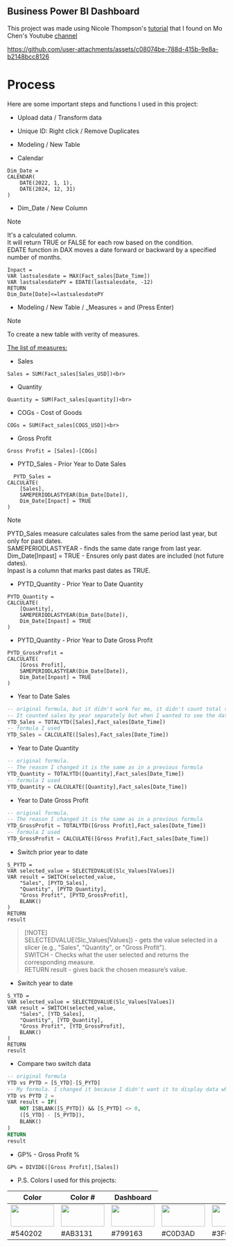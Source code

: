 ## Business Power BI Dashboard 

This project was made using Nicole Thompson's [tutorial](https://www.youtube.com/watch?v=BLxW9ZSuuVI) that I found on Mo Chen's Youtube [channel](https://www.youtube.com/@mo-chen)

https://github.com/user-attachments/assets/c08074be-788d-415b-9e8a-b2148bcc8126

# Process 

Here are some important steps and functions I used in this project:

- Upload data / Transform data <br>
- Unique ID: Right click / Remove Duplicates <br>
- Modeling / New Table <br>

- Calendar <br>
```
Dim_Date = 
CALENDAR(
    DATE(2022, 1, 1), 
    DATE(2024, 12, 31)
)
```

- Dim_Date / New Column<br>

> [!NOTE]
> It's a calculated column. <br>
> It will return TRUE or FALSE for each row based on the condition.<br>
> EDATE function in DAX moves a date forward or backward by a specified number of months.<br>

```
Inpact = 
VAR lastsalesdate = MAX(Fact_sales[Date_Time])
VAR lastsalesdatePY = EDATE(lastsalesdate, -12)
RETURN
Dim_Date[Date]<=lastsalesdatePY
```

- Modeling / New Table / _Measures = and (Press Enter) <br>

> [!NOTE]
> To create a new table with verity of measures. <br>

<u>The list of measures:<br></u>
- Sales
```
Sales = SUM(Fact_sales[Sales_USD])<br>
```
- Quantity
```
Quantity = SUM(Fact_sales[quantity])<br>
```
- COGs - Cost of Goods <br>
```
COGs = SUM(Fact_sales[COGS_USD])<br> 
```
- Gross Profit<br>
```
Gross Profit = [Sales]-[COGs]
``` 
- PYTD_Sales - Prior Year to Date Sales
```
  PYTD_Sales = 
CALCULATE(
    [Sales],
    SAMEPERIODLASTYEAR(Dim_Date[Date]),
    Dim_Date[Inpact] = TRUE
)
```
> [!NOTE]
> PYTD_Sales measure calculates sales from the same period last year, but only for past dates.<br> 
> SAMEPERIODLASTYEAR - finds the same date range from last year.<br> 
> Dim_Date[Inpast] = TRUE - Ensures only past dates are included (not future dates).<br> 
> Inpast is a column that marks past dates as TRUE.<br> 
- PYTD_Quantity - Prior Year to Date Quantity
```
PYTD_Quantity = 
CALCULATE(
    [Quantity],
    SAMEPERIODLASTYEAR(Dim_Date[Date]),
    Dim_Date[Inpast] = TRUE
)
```
- PYTD_Quantity - Prior Year to Date Gross Profit
```
PYTD_GrossProfit = 
CALCULATE(
    [Gross Profit],
    SAMEPERIODLASTYEAR(Dim_Date[Date]),
    Dim_Date[Inpast] = TRUE
)
```
- Year to Date Sales
```sql
-- original formula, but it didn't work for me, it didn't count total sales properly. 
-- It counted sales by year separately but when I wanted to see the data for two year it didn't show the total amount
YTD_Sales = TOTALYTD([Sales],Fact_sales[Date_Time])
-- formula I used
YTD_Sales = CALCULATE([Sales],Fact_sales[Date_Time])
```
- Year to Date Quantity
```sql
-- original formula.
-- The reason I changed it is the same as in a previous formula
YTD_Quantity = TOTALYTD([Quantity],Fact_sales[Date_Time])
-- formula I used
YTD_Quantity = CALCULATE([Quantity],Fact_sales[Date_Time])
```
- Year to Date Gross Profit
```sql
-- original formula.
-- The reason I changed it is the same as in a previous formula
YTD_GrossProfit = TOTALYTD([Gross Profit],Fact_sales[Date_Time])
-- formula I used
YTD_GrossProfit = CALCULATE([Gross Profit],Fact_sales[Date_Time])
```
- Switch prior year to date
```
S_PYTD = 
VAR selected_value = SELECTEDVALUE(Slc_Values[Values])
VAR result = SWITCH(selected_value,
    "Sales", [PYTD_Sales],
    "Quantity", [PYTD_Quantity],
    "Gross Profit", [PYTD_GrossProfit],
    BLANK()
)
RETURN
result
```
> [!NOTE] <br>
> SELECTEDVALUE(Slc_Values[Values]) - gets the value selected in a slicer (e.g., "Sales", "Quantity", or "Gross Profit").<br>
> SWITCH - Checks what the user selected and returns the corresponding measure.<br>
> RETURN result - gives back the chosen measure’s value.
- Switch year to date

```
S_YTD = 
VAR selected_value = SELECTEDVALUE(Slc_Values[Values])
VAR result = SWITCH(selected_value,
    "Sales", [YTD_Sales],
    "Quantity", [YTD_Quantity],
    "Gross Profit", [YTD_GrossProfit],
    BLANK()
)
RETURN
result
```
- Compare two switch data
```sql
-- original formula
YTD vs PYTD = [S_YTD]-[S_PYTD]
-- My formula. I changed it because I didn't want it to display data when I choose 2022, as I don't have any data from 2021.
YTD vs PYTD 2 = 
VAR result = IF( 
    NOT ISBLANK([S_PYTD]) && [S_PYTD] <> 0, 
    ([S_YTD] - [S_PYTD]), 
    BLANK() 
)
RETURN
result
```

- GP% - Gross Profit %
```
GP% = DIVIDE([Gross Profit],[Sales])
```
- P.S.
Colors I used for this projects:

<table>
   <thead>
      <th>Color</th>
      <th>Color #</th>
      <th>Dashboard</th>
   </thead>
   <tr>
      <td><img src="https://color-hex.org/colors/540202.png" style="width:100px; height:50px;"></td>
      <td><img src="https://www.colorhexa.com/ab3131.png" style="width:100px; height:50px;"></td>
      <td><img src="https://color-hex.org/colors/799163.png" style="width:100px; height:50px;"></td> 
      <td><img src="https://www.colorhexa.com/c0d3ad.png" style="width:100px; height:50px;"></td>
      <td><img src="https://www.colorhexa.com/3f6c48.png" style="width:100px; height:50px;"></td>
   </tr>
   <tr>
      <td>#540202</td>
      <td>#AB3131</td>
      <td>#799163</td>
      <td>#C0D3AD</td>
      <td>#3F6C48</td>
   </tr>
</table>
